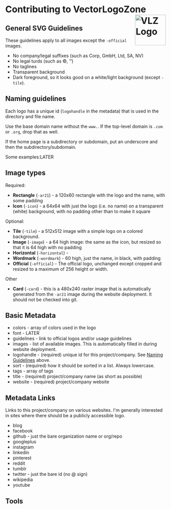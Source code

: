 # Contributing to VectorLogoZone [<img alt="VLZ Logo" src="https://www.vectorlogo.zone/logos/vectorlogozone/vectorlogozone-tile.svg" height="96" align="right"/>](https://www.vectorlogo.zone)


## General SVG Guidelines

These guidelines apply to all images except the `-official` images.

 * No company/legal suffixes (such as Corp, GmbH, Ltd, SA, NV)
 * No legal turds (such as &copy;, &trade;)
 * No taglines
 * Transparent background
 * Dark foreground, so it looks good on a white/light background (except `-tile`).

## Naming guidelines

Each logo has a unique id (`logohandle` in the metadata) that is used in the directory and file name.

Use the base domain name without the `www.`.  If the top-level domain is `.com` or `.org`, drop that as well.
  
If the home page is a subdirectory or subdomain, put an underscore and then the subdirectory/subdomain.

Some examples:LATER

## Image types

Required:
 * **Rectangle** (`-ar21`) - a 120x60 rectangle with the logo and the name, with some padding
 * **Icon** (`-icon`) - a 64x64 with just the logo (i.e. no name) on a transparent (white) background, with no padding other than to make it square
 
Optional:
 * **Tile** (`-tile`) - a 512x512 image with a simple logo on a colored background.  
 * **Image** (`-image`) - a 64 high image: the same as the icon, but resized so that it is 64 high with no padding
 * **Horizontal** (`-horizontal`) - 
 * **Wordmark** (`-wordmark`) - 60 high, just the name, in black, with padding
 * **Official** (`-official`) - The official logo, unchanged except cropped and resized to a maximum of 256 height or width.
 
Other
 * **Card** (`-card`) - this is a 480x240 raster image that is automatically generated from the `-ar21` image during the
   website deployment.  It should not be checked into git.
   
## Basic Metadata

 * colors - array of colors used in the logo
 * font - LATER
 * guidelines - link to official logos and/or usage guidelines
 * images - list of available images.  This is automatically filled in during website deployment.
 * logohandle - (required) unique id for this project/company.  See [Naming Guidelines](#naming-guidelines) above.
 * sort - (required) how it should be sorted in a list.  Always lowercase.
 * tags - array of tags
 * title - (required) project/company name (as short as possible)
 * website - (required) project/company website

## Metadata Links

Links to this project/company on various websites.  I'm generally interested in sites where there should be a publicly accessible logo.

 * blog
 * facebook
 * github - just the bare organization name or org/repo
 * googleplus
 * instagram
 * linkedin
 * pinterest
 * reddit
 * tumblr
 * twitter - just the bare id (no @ sign)
 * wikipedia
 * youtube

## Tools
 
